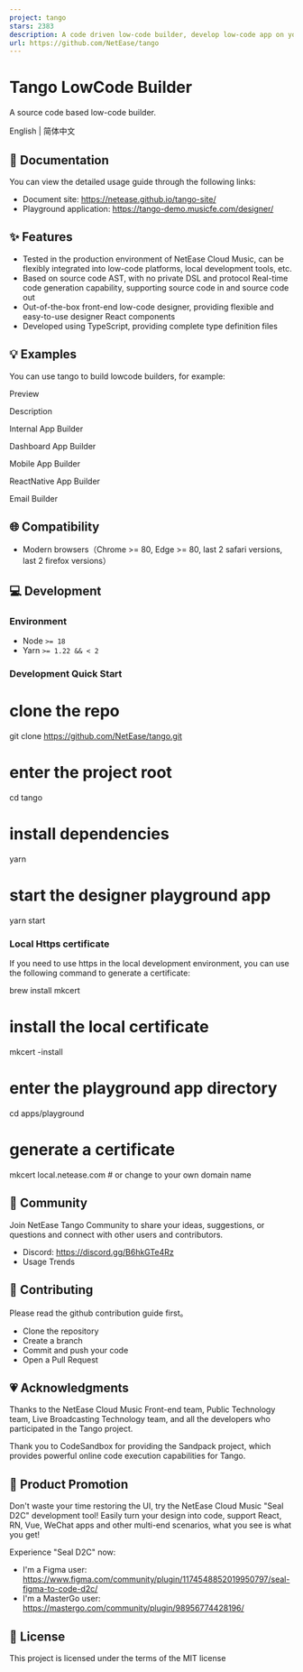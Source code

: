 ```yaml
---
project: tango
stars: 2383
description: A code driven low-code builder, develop low-code app on your codebase.
url: https://github.com/NetEase/tango
---
```


Tango LowCode Builder
=====================

A source code based low-code builder.

English | 简体中文

📄 Documentation
----------------

You can view the detailed usage guide through the following links:

-   Document site: https://netease.github.io/tango-site/
-   Playground application: https://tango-demo.musicfe.com/designer/

✨ Features
----------

-   Tested in the production environment of NetEase Cloud Music, can be flexibly integrated into low-code platforms, local development tools, etc.
-   Based on source code AST, with no private DSL and protocol Real-time code generation capability, supporting source code in and source code out
-   Out-of-the-box front-end low-code designer, providing flexible and easy-to-use designer React components
-   Developed using TypeScript, providing complete type definition files

💡 Examples
-----------

You can use tango to build lowcode builders, for example:

Preview

Description

Internal App Builder

Dashboard App Builder

Mobile App Builder

ReactNative App Builder

Email Builder

🌐 Compatibility
----------------

-   Modern browsers（Chrome >= 80, Edge >= 80, last 2 safari versions, last 2 firefox versions）

💻 Development
--------------

### Environment

-   Node `>= 18`
-   Yarn `>= 1.22 && < 2`

### Development Quick Start

# clone the repo
git clone https://github.com/NetEase/tango.git

# enter the project root
cd tango

# install dependencies
yarn

# start the designer playground app
yarn start

### Local Https certificate

If you need to use https in the local development environment, you can use the following command to generate a certificate:

brew install mkcert

# install the local certificate
mkcert -install

# enter the playground app directory
cd apps/playground

# generate a certificate
mkcert local.netease.com # or change to your own domain name

💬 Community
------------

Join NetEase Tango Community to share your ideas, suggestions, or questions and connect with other users and contributors.

-   Discord: https://discord.gg/B6hkGTe4Rz
-   Usage Trends

🤝 Contributing
---------------

Please read the github contribution guide first。

-   Clone the repository
-   Create a branch
-   Commit and push your code
-   Open a Pull Request

💗 Acknowledgments
------------------

Thanks to the NetEase Cloud Music Front-end team, Public Technology team, Live Broadcasting Technology team, and all the developers who participated in the Tango project.

Thank you to CodeSandbox for providing the Sandpack project, which provides powerful online code execution capabilities for Tango.

📣 Product Promotion
--------------------

Don't waste your time restoring the UI, try the NetEase Cloud Music "Seal D2C" development tool! Easily turn your design into code, support React, RN, Vue, WeChat apps and other multi-end scenarios, what you see is what you get!

Experience "Seal D2C" now:

-   I'm a Figma user: https://www.figma.com/community/plugin/1174548852019950797/seal-figma-to-code-d2c/
-   I'm a MasterGo user: https://mastergo.com/community/plugin/98956774428196/

📄 License
----------

This project is licensed under the terms of the MIT license
